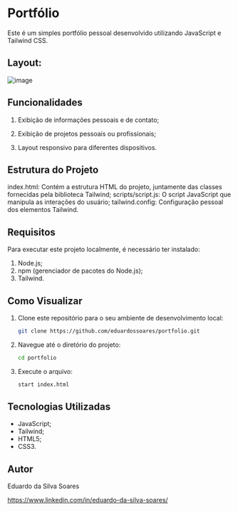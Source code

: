 # Portfólio

Este é um simples portfólio pessoal desenvolvido utilizando JavaScript e Tailwind CSS.

## Layout:
![image](https://github.com/eduardossoares/portfolio/assets/128731192/49df9b1d-4c6a-41f0-8eb5-f2addc2725a4)

## Funcionalidades

1. Exibição de informações pessoais e de contato;
   
2. Exibição de projetos pessoais ou profissionais;
 
3. Layout responsivo para diferentes dispositivos.

## Estrutura do Projeto

index.html: Contém a estrutura HTML do projeto, juntamente das classes fornecidas pela biblioteca Tailwind;
scripts/script.js: O script JavaScript que manipula as interações do usuário;
tailwind.config: Configuração pessoal dos elementos Tailwind.

## Requisitos

Para executar este projeto localmente, é necessário ter instalado:

1. Node.js;
2. npm (gerenciador de pacotes do Node.js);
3. Tailwind.

## Como Visualizar

1. Clone este repositório para o seu ambiente de desenvolvimento local:
   ```bash
   git clone https://github.com/eduardossoares/portfolio.git
   ```

2. Navegue até o diretório do projeto:
   ```bash
   cd portfolio
   ```

3. Execute o arquivo:
   ```bash
   start index.html
   ```

## Tecnologias Utilizadas

- JavaScript;
- Tailwind;
- HTML5;
- CSS3.

## Autor

Eduardo da Silva Soares

https://www.linkedin.com/in/eduardo-da-silva-soares/
